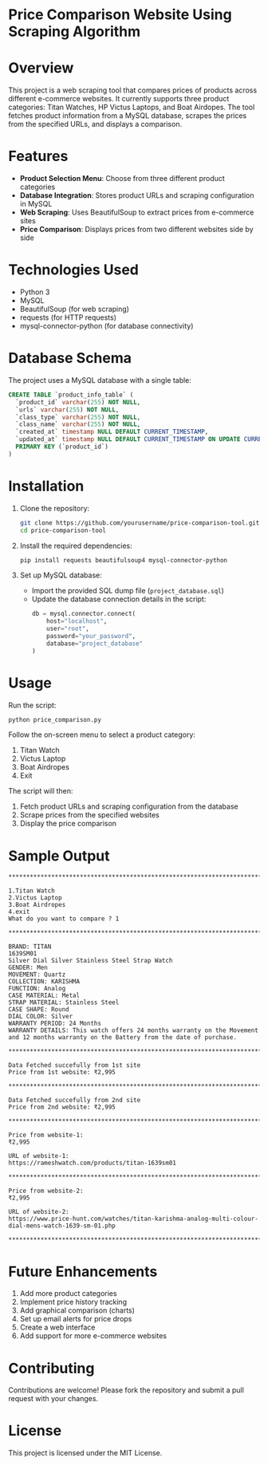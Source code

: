 # Price Comparison Website Using Scraping Algorithm

# Overview
This project is a web scraping tool that compares prices of products across different e-commerce websites. It currently supports three product categories: Titan Watches, HP Victus Laptops, and Boat Airdopes. The tool fetches product information from a MySQL database, scrapes the prices from the specified URLs, and displays a comparison.

# Features
- **Product Selection Menu**: Choose from three different product categories
- **Database Integration**: Stores product URLs and scraping configuration in MySQL
- **Web Scraping**: Uses BeautifulSoup to extract prices from e-commerce sites
- **Price Comparison**: Displays prices from two different websites side by side

# Technologies Used
- Python 3
- MySQL
- BeautifulSoup (for web scraping)
- requests (for HTTP requests)
- mysql-connector-python (for database connectivity)

# Database Schema
The project uses a MySQL database with a single table:
```sql
CREATE TABLE `product_info_table` (
  `product_id` varchar(255) NOT NULL,
  `urls` varchar(255) NOT NULL,
  `class_type` varchar(255) NOT NULL,
  `class_name` varchar(255) NOT NULL,
  `created_at` timestamp NULL DEFAULT CURRENT_TIMESTAMP,
  `updated_at` timestamp NULL DEFAULT CURRENT_TIMESTAMP ON UPDATE CURRENT_TIMESTAMP,
  PRIMARY KEY (`product_id`)
)
```

# Installation
1. Clone the repository:
   ```bash
   git clone https://github.com/yourusername/price-comparison-tool.git
   cd price-comparison-tool
   ```

2. Install the required dependencies:
   ```bash
   pip install requests beautifulsoup4 mysql-connector-python
   ```

3. Set up MySQL database:
   - Import the provided SQL dump file (`project_database.sql`)
   - Update the database connection details in the script:
     ```python
     db = mysql.connector.connect(
         host="localhost",
         user="root",
         password="your_password",
         database="project_database"
     )
     ```

# Usage
Run the script:
```bash
python price_comparison.py
```

Follow the on-screen menu to select a product category:
1. Titan Watch
2. Victus Laptop
3. Boat Airdropes
4. Exit

The script will then:
1. Fetch product URLs and scraping configuration from the database
2. Scrape prices from the specified websites
3. Display the price comparison

# Sample Output
```
*******************************************************************************************************************************************************

1.Titan Watch
2.Victus Laptop
3.Boat Airdropes
4.exit
What do you want to compare ? 1

*******************************************************************************************************************************************************

BRAND: TITAN
1639SM01
Silver Dial Silver Stainless Steel Strap Watch
GENDER: Men
MOVEMENT: Quartz
COLLECTION: KARISHMA
FUNCTION: Analog
CASE MATERIAL: Metal
STRAP MATERIAL: Stainless Steel
CASE SHAPE: Round
DIAL COLOR: Silver
WARRANTY PERIOD: 24 Months
WARRANTY DETAILS: This watch offers 24 months warranty on the Movement and 12 months warranty on the Battery from the date of purchase.

*******************************************************************************************************************************************************

Data Fetched succefully from 1st site
Price from 1st website: ₹2,995

*******************************************************************************************************************************************************

Data Fetched succefully from 2nd site
Price from 2nd website: ₹2,995

*******************************************************************************************************************************************************

Price from website-1:
₹2,995

URL of website-1:
https://rameshwatch.com/products/titan-1639sm01

*******************************************************************************************************************************************************

Price from website-2:
₹2,995

URL of website-2:
https://www.price-hunt.com/watches/titan-karishma-analog-multi-colour-dial-mens-watch-1639-sm-01.php

*******************************************************************************************************************************************************
```

# Future Enhancements
1. Add more product categories
2. Implement price history tracking
3. Add graphical comparison (charts)
4. Set up email alerts for price drops
5. Create a web interface
6. Add support for more e-commerce websites

# Contributing
Contributions are welcome! Please fork the repository and submit a pull request with your changes.

# License
This project is licensed under the MIT License.
